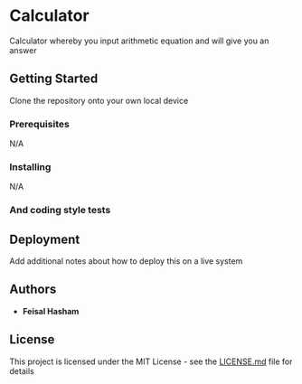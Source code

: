# Calculator

Calculator whereby you input arithmetic equation and will give you an answer

## Getting Started

Clone the repository onto your own local device

### Prerequisites

N/A

### Installing

N/A

### And coding style tests



## Deployment

Add additional notes about how to deploy this on a live system

## Authors

* **Feisal Hasham**

## License

This project is licensed under the MIT License - see the [LICENSE.md](LICENSE.md) file for details

